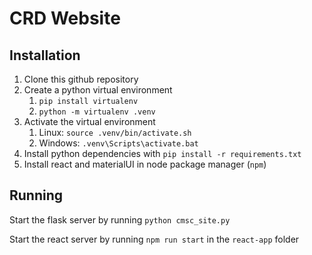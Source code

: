 # CRD Website


## Installation

1. Clone this github repository
2. Create a python virtual environment
   1. `pip install virtualenv`
   2. `python -m virtualenv .venv`
3. Activate the virtual environment
   1. Linux: `source .venv/bin/activate.sh`
   2. Windows: `.venv\Scripts\activate.bat`
4. Install python dependencies with `pip install -r requirements.txt`
5. Install react and materialUI in node package manager (`npm`)

## Running

Start the flask server by running `python cmsc_site.py`

Start the react server by running `npm run start` in the `react-app` folder